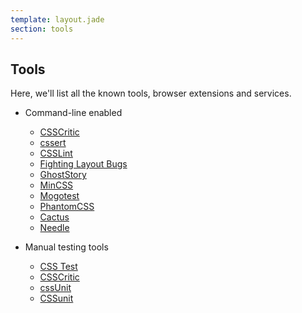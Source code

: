```yaml
---
template: layout.jade
section: tools
---
```


## Tools

Here, we'll list all the known tools, browser extensions and services.

  * Command-line enabled
    * [CSSCritic](csscritic.html)
    * [cssert](cssert.html)
    * [CSSLint](csslint.html)
    * [Fighting Layout Bugs](fighting-layout-bugs.html)
    * [GhostStory](ghoststory.html)
    * [MinCSS](mincss.html)
    * [Mogotest](mogotest.html)
    * [PhantomCSS](phantomcss.html)
    * [Cactus](cactus.html)
    * [Needle](needle.html)

  * Manual testing tools
    * [CSS Test](css-test.html)
    * [CSSCritic](csscritic.html)
    * [cssUnit](cssunit-shepard.html)
    * [CSSunit](cssunit.html)
